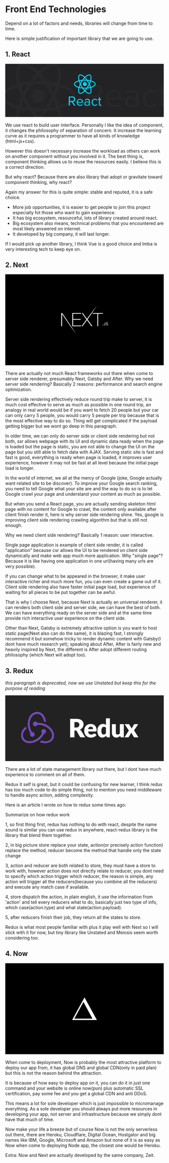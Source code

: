 # Front End Technologies

Depend on a lot of factors and needs, libraries will change from time to time.

Here is simple justification of important library that we are going to use.

## 1. React

![](./img/React.jpeg)

We use react to build user interface. Personally I like the idea of component, it changes the philosophy of separation of concern. It increase the learning curve as it requires a programmer to have all kinds of knowledge (html+js+css).

However this doesn't necessary increase the workload as others can work on another component without you involved in it. The best thing is, component thinking allows us to reuse the resources easily. I believe this is a correct direction.

But why react? Because there are also library that adopt or gravitate toward component thinking, why react?

Again my answer for this is quite simple: stable and reputed, it is a safe choice.

- More job opportunities, it is easier to get people to join this project especially fot those who want to gain experience.
- It has big ecosystem, resourceful, lots of library created around react.
- Big ecosystem also means, technical problems that you encountered are most likely answered on internet.
- It developed by big company, it will last longer.

If I would pick up another library, I think Vue is a good choice and Imba is very interesting tech to keep eye on.

## 2. Next

![](./img/Next.png)

There are actually not much React frameworks out there when come to server side renderer, presumably Next, Gatsby and After. Why we need server side rendering? Basically 2 reasons: performance and search engine optimization.

Server side rendering effectively reduce round trip make to server, it is much cost effective to serve as much as possible in one round trip, an analogy in real world would be if you want to fetch 20 people but your car can only carry 5 people, you would carry 5 people per trip because that is the most effective way to do so. Thing will get complicated if the payload getting bigger but we wont go deep in this paragraph.

In older time, we can only do server side or client side rendering but not both, ssr allows webpage with its UI and dynamic data ready when the page is loaded but the page is static, you are not able to change the UI on the page but you still able to fetch data with AJAX. Serving static site is fast and fast is good, everything is ready when page is loaded, it improves user experience, however it may not be fast at all level because the initial page load is longer.

In the world of internet, we all at the mercy of Google (joke, Google actually want related site to be discover). To improve your Google search ranking, you need to tell Google what your site are and the way to do so is to let Google crawl your page and understand your content as much as possible.

But when you send a React page, you are actually sending skeleton html page with no content for Google to crawl, the content only available after client finish render it, here is why server side rendering shine. Yes, google is improving client side rendering crawling algorithm but that is still not enough.

Why we need client side rendering? Basically 1 reason: user interactive.

Single page application is example of client side render, it is called "application" because csr allows the UI to be rendered on client side dynamically and make web app much more application. Why "single page"? Because it is like having one application in one url(having many urls are very possible).

If you can change what to be appeared in the browser, it make user interactive richer and much more fun, you can even create a game out of it. Client side rendering also have faster initial page load, but experience of waiting for all pieces to be put together can be awful.

That is why I choose Next, because Next is actually an universal renderer, it can renders both client side and server side, we can have the best of both. We can have everything ready on the server side and at the same time provide rich interactive user experience on the client side.

Other than Next, Gatsby is extremely attractive option is you want to host static page(Next also can do the same), it is blazing fast, I strongly recommend it but somehow tricky to render dynamic content with Gatsby(I dont have much research yet); speaking about After, After is fairly new and heavily inspired by Next, the different is After adopt different routing philosophy (which Next will adopt too).

## 3. Redux

_this paragraph is deprecated, now we use Unstated but keep this for the purpose of reading_

![](./img/Redux.png)

There are a lot of state management library out there, but I dont have much experience to comment on all of them.

Redux it self is great, but it could be confusing for new learner, I think redux has too much code to do simple thing, not to mention you need middleware to handle async action, adding complexity.

Here is an article I wrote on how to redux some times ago:

Summarize on how redux work

1, so first thing first, redux has nothing to do with react, despite the name sound is similar you can use redux in anywhere, react-redux library is the library that blend them together.

2, in big picture store replace your state, action(or precisely action function) replace the method, reducer become the method that handle only the state change

3, action and reducer are both related to store, they must have a store to work with, however action does not directly relate to reducer, you dont need to specify which action trigger which reducer, the reason is simple, any action will trigger all the reducers(because you combine all the reducers) and execute any match case if available.

4, store dispatch the action, in plain english, it use the information from 'action' and tell every reducers what to do, basically just two type of info, which case(action.type) and what state(action.payload).

5, after reducers finish their job, they return all the states to store.

Redux is what most people familiar with plus it play well with Next so I will stick with it for now, but tiny library like Unstated and Meiosis seem worth considering too.

## 4. Now

![](./img/Now.png)

When come to deployment, Now is probably the most attractive platform to deploy our app from, it has global DNS and global CDN(only in paid plan) but this is not the reason behind the attraction.

It is because of how easy to deploy app on it, you can do it in just one command and your website is online now(pun) plus automatic SSL certification, pay some fee and you get a global CDN and anti DDoS.

This means a lot for sole developer which is just impossible to micromanage everything. As a sole developer you should always put more resources in developing your app, not server and infrastructure because we simply dont have that much of time.

Now make your life a breeze but of course Now is not the only serverless out there, there are Heroku, Cloudflare, Digital Ocean, Hostgator and big names like IBM, Google, Microsoft and Amazon but none of it is as easy as Now when come to deploying Node app, the closest one would be Heroku.

Extra: Now and Next are actually developed by the same company, Zeit.
